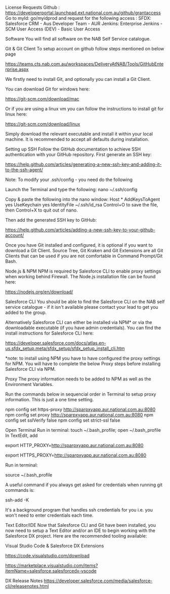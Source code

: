 License Requests
Github : https://developerportal.launchpad.ext.national.com.au/github/grantaccess
Go to myId: go/myidprod and request for the following access :
SFDX: Salesforce CRM - Aus Developer Team - AUR
Jenkins: Enterprise Jenkins - SCM User Access (DEV) - Basic User Access

Software
You will find all software on the NAB Self Service catalogue. 

Git & Git Client
To setup account on github follow steps mentioned on below page

https://teams.cts.nab.com.au/workspaces/DeliveryAtNAB/Tools/GitHubEnterprise.aspx

We firstly need to install Git, and optionally you can install a Git Client.

You can download Git for windows here:

https://git-scm.com/download/mac

Or if you are using a linux vm you can follow the instructions to install git for linux here:

https://git-scm.com/download/linux

Simply download the relevant executable and install it within your local machine. It is recommended to accept all defaults during installation.

Setting up SSH
Follow the GitHub documentation to achieve SSH authentication with your GitHub repository. First generate an SSH key:

https://help.github.com/articles/generating-a-new-ssh-key-and-adding-it-to-the-ssh-agent/

Note: To modify your .ssh/config - you need do the following

Launch the Terminal and type the following:
     nano ~/.ssh/config

Copy & paste the following into the nano window: 
 Host *
 AddKeysToAgent yes
 UseKeychain yes
 IdentityFile ~/.ssh/id_rsa
Control+O to save the file, then Control+X to quit out of nano.


Then add the generated SSH key to GitHub:

https://help.github.com/articles/adding-a-new-ssh-key-to-your-github-account/

Once you have Git installed and configured, it is optional if you want to download a Git Client. Source Tree, Git Kraken and Git Extensions are all Git Clients that can be used if you are not comfortable in Command Prompt/Git Bash.

Node.js & NPM
NPM is required by Salesforce CLI to enable proxy settings when working behind Firewall. The Node.js installation file can be found here:

https://nodejs.org/en/download/

Salesforce CLI
You should be able to find the Salesforce CLI on the NAB self service catalogue - if it isn't available please contact your lead to get you added to the group. 



Alternatively Salesforce CLI can either be installed via NPM* or via the downloadable executable (if you have admin credentials). You can find the install instructions for Salesforce CLI here:

https://developer.salesforce.com/docs/atlas.en-us.sfdx_setup.meta/sfdx_setup/sfdx_setup_install_cli.htm

*note: to install using NPM you have to have configured the proxy settings for NPM. You will have to complete the below Proxy steps before installing Salesforce CLI via NPM.

Proxy
The proxy information needs to be added to NPM as well as the Environment Variables.

Run the commands below in sequencial order in Terminal to setup proxy information. This is just a one time setting. 

npm config set https-proxy http://sparpxyapp.aur.national.com.au:8080
npm config set proxy http://sparpxyapp.aur.national.com.au:8080
npm config set sslVerify false
npm config set strict-ssl false


Open Terminal
Run in terminal:
touch ~/.bash_profile; open ~/.bash_profile
In TextEdit, add

export HTTP_PROXY=http://sparpxyapp.aur.national.com.au:8080

export HTTPS_PROXY=http://sparpxyapp.aur.national.com.au:8080

 Run in terminal:

 source ~/.bash_profile



A useful command if you always get asked for credentials when running git commands is:

ssh-add -K

It's a background program that handles ssh credentials for you i.e. you won't need to enter credentials each time. 

Text Editor/IDE
Now that Salesforce CLI and Git have been installed, you now need to setup a Text Editor and/or an IDE to begin working with the Salesforce DX project. Here are the recommended tooling available:

Visual Studio Code & Salesforce DX Extensions
 
 
 
https://code.visualstudio.com/download

https://marketplace.visualstudio.com/items?itemName=salesforce.salesforcedx-vscode

DX Release Notes
https://developer.salesforce.com/media/salesforce-cli/releasenotes.html
